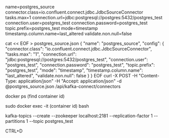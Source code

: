 

name=postgres_source
connector.class=io.confluent.connect.jdbc.JdbcSourceConnector
tasks.max=1
connection.url=jdbc:postgresql://postgres:5432/postgres_test
connection.user=postgres_test
connection.password=postgres_test
topic.prefix=postgres_test
mode=timestamp
timestamp.column.name=last_altered
validate.non.null=false

cat << EOF > postgres_source.json
{
  "name": "postgres_source",
  "config": {
    "connector.class": "io.confluent.connect.jdbc.JdbcSourceConnector",
    "tasks.max": "1",
    "connection.url": "jdbc:postgresql://postgres:5432/postgres_test",
    "connection.user": "postgres_test",
    "connection.password": "postgres_test",
    "topic.prefix": "postgres_test",
    "mode": "timestamp",
    "timestamp.column.name": "last_altered",
    "validate.non.null": false
  }
}
EOF
curl -X POST -H "Content-Type: application/json" -H "Accept: application/json" -d @postgres_source.json /api/kafka-connect/connectors

docker ps (find container id)

sudo docker exec -it (container id)  bash

kafka-topics --create --zookeeper localhost:2181 --replication-factor 1 --partitions 1 --topic postgres_test

CTRL+D

